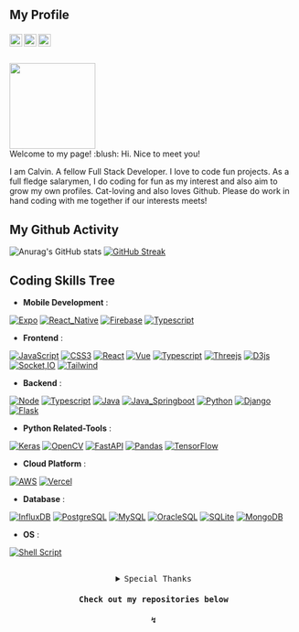 
## My Profile <p align="center"> 

<a href="https://www.linkedin.com/in/kelvin-luawenzheng/">
  <img align="left" alt="Calvin Lua's LinkedIn" width="22px" src="https://upload.wikimedia.org/wikipedia/commons/thumb/c/ca/LinkedIn_logo_initials.png/600px-LinkedIn_logo_initials.png" />
</a>
<a href="mailto:wenzhenglua.sg@gmail.com">
  <img align="left" alt="Calvin Lua's Email" width="22px" src="https://cdn-icons-png.flaticon.com/512/281/281769.png" />
</a>

<a href="https://calvinlua.vercel.app">
    <img align="left" alt="Calvin Lua's Porfolio Website" width="22px" src="https://github.com/calvinlua/calvinlua/assets/86276701/a9f4e9d8-9c9f-4fe2-a53a-b93e776cdaa1" />
</a>

<br/>
<br/>
<br/>

<a>
 <img  width="150" src="https://gist.githubusercontent.com/moonheekim0118/bcbbb9c2fd8c477027617a67e0ec812f/raw/2c15614ff01ff7518bcd6da526939644c8324e11/octocat.gif">
</a>

<br/>
  Welcome to my page! :blush:
Hi. Nice to meet you! 

I am Calvin. A fellow Full Stack Developer. I love to code fun projects. 
As a full fledge salarymen, I do coding for fun as my interest and also aim to grow my own profiles. 
Cat-loving and also loves Github. Please do work in hand coding with me together if our interests meets!

</details>
 
## My Github Activity 
![Anurag's GitHub stats](https://github-readme-stats.vercel.app/api?username=calvinlua&show_icons=true&theme=dracula&countprivate=true)
[![GitHub Streak](https://github-readme-streak-stats.herokuapp.com?user=%20calvinlua&mode=weekly)](https://git.io/streak-stats)

## Coding Skills Tree 

- **Mobile Development** : 

[![Expo](https://img.shields.io/badge/Expo-000000?style=for-the-badge&logo=expo&logoColor=white)](https://developer.mozilla.org/en-US/docs/Web/CSS)
[![React_Native](https://img.shields.io/badge/React_Native-23272f?style=for-the-badge&logo=react&logoColor=3b82f6)](https://developer.mozilla.org/en-US/docs/Web/CSS)
[![Firebase](https://img.shields.io/badge/firebase-ffffff?style=for-the-badge&logo=firebase&logoColor=ffc400)](https://developer.mozilla.org/en-US/docs/Web/CSS)
[![Typescript](https://img.shields.io/badge/Typescript-363636?style=for-the-badge&logo=typescript&logoColor=00000)](https://developer.mozilla.org/en-US/docs/Web/CSS)


- **Frontend** : 

[![JavaScript](https://img.shields.io/badge/JavaScript-323330?style=for-the-badge&logo=javascript&logoColor=F7DF1E)](https://developer.mozilla.org/en-US/docs/Web/JavaScript)
[![CSS3](https://img.shields.io/badge/CSS3-1572B6?style=for-the-badge&logo=css3&logoColor=white)](https://developer.mozilla.org/en-US/docs/Web/CSS)
[![React](https://img.shields.io/badge/React-23272f?style=for-the-badge&logo=react&logoColor=3b82f6)](https://developer.mozilla.org/en-US/docs/Web/CSS)
[![Vue](https://img.shields.io/badge/Vue-23272f?style=for-the-badge&logo=vuedotjs&logoColor=42b883)](https://developer.mozilla.org/en-US/docs/Web/CSS)
[![Typescript](https://img.shields.io/badge/Typescript-363636?style=for-the-badge&logo=typescript&logoColor=00000)](https://developer.mozilla.org/en-US/docs/Web/CSS)
[![Threejs](https://img.shields.io/badge/Three.js-ffffff?style=for-the-badge&logo=threedotjs&logoColor=000000)](https://developer.mozilla.org/en-US/docs/Web/CSS)
[![D3js](https://img.shields.io/badge/D3.js-ffffff?style=for-the-badge&logo=d3&logoColor=F9A03C)](https://developer.mozilla.org/en-US/docs/Web/CSS)
[![Socket,IO](https://img.shields.io/badge/Socket.IO-ffffff?style=for-the-badge&logo=socketdotio&logoColor=010101)](https://developer.mozilla.org/en-US/docs/Web/CSS)
[![Tailwind](https://img.shields.io/badge/Tailwind_CSS-ffffff?style=for-the-badge&logo=tailwindcss&logoColor=06B6D4)](https://developer.mozilla.org/en-US/docs/Web/CSS)


- **Backend** :

[![Node](https://img.shields.io/badge/Node-363636?style=for-the-badge&logo=nodedotjs&logoColor=8fc708)](https://developer.mozilla.org/en-US/docs/Web/CSS)
[![Typescript](https://img.shields.io/badge/Typescript-363636?style=for-the-badge&logo=typescript&logoColor=00000)](https://developer.mozilla.org/en-US/docs/Web/CSS)
[![Java](https://img.shields.io/badge/Java-ed272c?style=for-the-badge&logo=java&logoColor=42b883)](https://developer.mozilla.org/en-US/docs/Web/CSS)
[![Java_Springboot](https://img.shields.io/badge/Java_Springboot-ed272c?style=for-the-badge&logo=java&logoColor=42b883)](https://developer.mozilla.org/en-US/docs/Web/CSS)
[![Python](https://img.shields.io/badge/Python-363636?style=for-the-badge&logo=python&logoColor=ffde5a)](https://developer.mozilla.org/en-US/docs/Web/CSS)
[![Django](https://img.shields.io/badge/Django-ffffff?style=for-the-badge&logo=django&logoColor=092E20)](https://developer.mozilla.org/en-US/docs/Web/CSS)
[![Flask](https://img.shields.io/badge/Flask-363636?style=for-the-badge&logo=flask&logoColor=#000000)](https://developer.mozilla.org/en-US/docs/Web/CSS)


- **Python Related-Tools** : 

[![Keras](https://img.shields.io/badge/Keras-363636?style=for-the-badge&logo=keras&logoColor=d10808)](https://developer.mozilla.org/en-US/docs/Web/CSS)
[![OpenCV](https://img.shields.io/badge/opencv-363636?style=for-the-badge&logo=opencv&logoColor=1499ff)](https://developer.mozilla.org/en-US/docs/Web/CSS)
[![FastAPI](https://img.shields.io/badge/Fast_API-ffffff?style=for-the-badge&logo=fastapi&logoColor=009688)](https://developer.mozilla.org/en-US/docs/Web/CSS)
[![Pandas](https://img.shields.io/badge/Pandas-ffffff?style=for-the-badge&logo=pandas&logoColor=150458)](https://developer.mozilla.org/en-US/docs/Web/CSS)
[![TensorFlow](https://img.shields.io/badge/TensorFlow-FF6F00?style=for-the-badge&logo=TensorFlow&logoColor=white)](https://www.tensorflow.org/)


- **Cloud Platform** :

[![AWS](https://img.shields.io/badge/AWS-%23FF9900.svg?style=for-the-badge&logo=amazonwebservices&logoColor=white)](https://aws.amazon.com/)
[![Vercel](https://img.shields.io/badge/Vercel-000000?style=for-the-badge&logo=vercel&logoColor=white)](https://developer.mozilla.org/en-US/docs/Web/CSS)


- **Database** : 

[![InfluxDB](https://img.shields.io/badge/InfluxDB-22ADF6?style=for-the-badge&logo=InfluxDB&logoColor=white)](https://www.influxdata.com/)
[![PostgreSQL](https://img.shields.io/badge/PostgreSQL-4169E1?style=for-the-badge&logo=postgresql&logoColor=white)](https://www.postgresql.org/)
[![MySQL](https://img.shields.io/badge/MySQL-ffffff?style=for-the-badge&logo=mysql&logoColor=4479A1)](https://www.postgresql.org/)
[![OracleSQL](https://img.shields.io/badge/OracleSQL-ed272c?style=for-the-badge&logo=java&logoColor=42b883)](https://developer.mozilla.org/en-US/docs/Web/CSS)
[![SQLite](https://img.shields.io/badge/SQLite-ffffff?style=for-the-badge&logo=sqlite&logoColor=003B57)](https://developer.mozilla.org/en-US/docs/Web/CSS)
[![MongoDB](https://img.shields.io/badge/MongoDB-ffffff?style=for-the-badge&logo=mongodb&logoColor=47A248)](https://developer.mozilla.org/en-US/docs/Web/CSS)

- **OS** :

[![Shell Script](https://img.shields.io/badge/Unix_Shell_Script-%23121011.svg?style=for-the-badge&logo=linux&logoColor=white)](#)
<!--
<table>
  <tr>
    <td width="50%">
      <h3 align="center">sentiment analysis</h3>
      <p align="center">
        <a href="https://github.com/r4njith-kali/sentiment_analysis">
          <img src="https://github-readme-stats.vercel.app/api/pin/?username=r4njith-kali&repo=sentiment_analysis&theme=github_dark" alt="sentiment_analysis" />
        </a>
      </p>
      <p align="center">Personal Project</p>
    </td>
    <td width="50%">
      <h3 align="center">Stock Price Forecasting Model</h3>
      <p align="center">
        <a href="https://github.com/r4njith-kali/stock-market-prediction">
          <img src="https://github-readme-stats.vercel.app/api/pin/?username=r4njith-kali&repo=stock-market-prediction&theme=github_dark" alt="Stock price forecasting model" />
        </a>
      </p>
      <p align="center">Modelling price of stock using LSTM</p>
    </td>
  </tr>
</table>
-->



</details>

##

<details close align="center">
<summary><samp>Special Thanks</samp></summary>
<br>
  <p><b>Happy 100 million developers to Github!</b></p>

<p align="center">
  <img width="250" src="https://raw.githubusercontent.com/gist/ManulMax/2d20af60d709805c55fd784ca7cba4b9/raw/bcfeac7604f674ace63623106eb8bb8471d844a6/github.gif">
</p>

</details>


<h4 align="center"><samp> Check out my repositories below</samp></h4>
<h4 align="center"><samp>↯</samp></h4>

